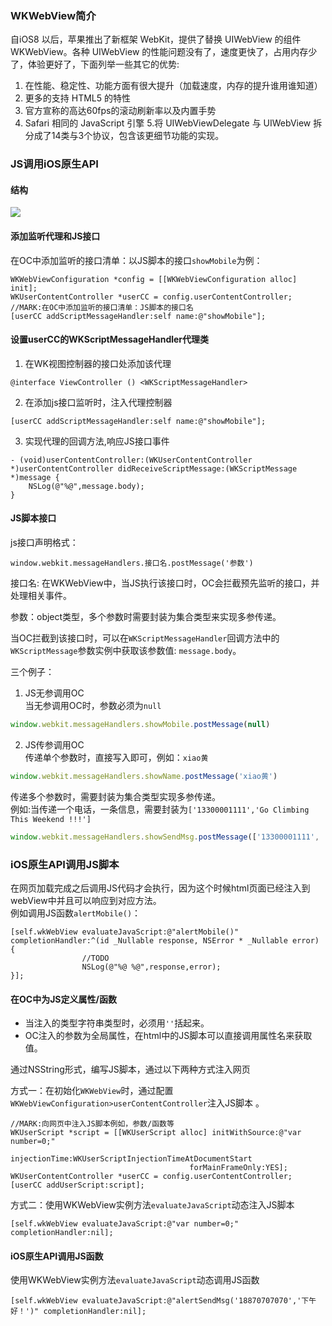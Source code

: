 ### WKWebView简介
自iOS8 以后，苹果推出了新框架 WebKit，提供了替换 UIWebView 的组件 WKWebView。各种 UIWebView 的性能问题没有了，速度更快了，占用内存少了，体验更好了，下面列举一些其它的优势:
1. 在性能、稳定性、功能方面有很大提升（加载速度，内存的提升谁用谁知道）
2. 更多的支持 HTML5 的特性
3. 官方宣称的高达60fps的滚动刷新率以及内置手势
4. Safari 相同的 JavaScript 引擎
5.将 UIWebViewDelegate 与 UIWebView 拆分成了14类与3个协议，包含该更细节功能的实现。
### JS调用iOS原生API
#### 结构
![](http://www.plantuml.com/plantuml/svg/XLRlJzj66Fxkl-94f2O1EzA-MX7In5HjH5kdeIqVrgvouYEu61iv3gngEr6QT9HVOL1WXH3ee0tQAAD20veGyi_upk5J_uMzvxE3ePbs7y1tzzuzp_kypxrWQxQEKJgLnfaVD3n9bkS7Xzh53Lev4BBOiB65Hh2YOajmwi_RjLtdV8UKfydYjhlq76AT-fvJNwQLEfav4R2X-h52j9SFvBvlaDqZ-liYtNzDjjQHlnuLecodEYTdTIMV5vLCthQKh2rg379OoM9HCGpJLcpDD4Hi5CRWHFkmTRb-IBQtvPWKTsjFQUM568l4dTOMdTqJOx_4oNmfMEwBaz81V4M1oorlC2fkeqYMPdmgCFU_UC0jW22bTsvjmG_REINdPVaRKyNYTpXhAqPEn-9jKuSCnTkMCeR50TqigE8NYgrab3oE2kDATbJ9OTIZtHbY6htS_lpRhtgIINwel_-HW61uAOFaoOxg_WORz-yZklQ17gy22PXqrljGJ5FZcg7PQSqUyU3bh6aCQxc2vQaaXqCdJ0Z64ufUK6myg4meGrbB6xVXnDYuZbdubugXwjZYfvu88MByrYjo0s6K45D9GkHzbKxL65D92i6dKz_diGNdR70G-sMPEc2XtaAtvL3gdSp3YGTvVyhKksuW-HzmrqJjVhCdawAgN9slSJuFrGkKCPZ4NO8Pc2-dJudz3D4QuHS0hsxt-hGaoMdimYFYn7pvV92kCicgfe8DiJQ1hrqRa01b0li5BnXTEGz5BAo6xVSWpsF2zRmiBRZDGn0fLCsnQ-JpyeCyNNn3ohjaQQ4JCsxc0pRG7EZgqHMbQCGRNX_O-vKUxryzFhylLFuYHnTEi-M-t9VXnMFaD1aB6V7uI32YWhThc-F870QB2VIVShisGrxjEsSDfxd2sWzY8JpEqd8ZDelaTaQHdAKy5034gI-IoZwj5Y-dTj8fkdxoyNp-yeyYcTrfDvk1Ah3MFhnWOcp-HfOE1eTuqlIiH1PMRo1bJDisnnWKzwF04TsD8jqv8wrd_97GnPhJO5YqlEHSR7OGWrhHbGMdMRbnjPzim4f6xQDda09lBNSDDAaPgZcPcCIPKSrEt2XL8bIgHAX4CLwZE9pdNyvPNLDvEmP-fBb2rrcJvrXS81x89O5mew3hDsJsJI-7NVtnV8FElQKpVrvNaOcxU4hAQuD3yEVaScePfE80PEhyhW7L8PjLG7VEtl6uzjzlEljmfvzd8cEg3y5X_Txm75KwTeyRPFE2b6VRhIf32tkktnzUdsUHxTbfT_g3U_1MZZtkZxkD6dtH4cEzSTRyPvQG63FZxQSRC1CHAPquZRM8-BFuHEmJVq9mlLjlUKSbAKuEsGn1Oh548jv-jG6pg91EzNpMWtgb7zdRkoSXDkFUaBdzU58eUKrA0-cQCOeYaoCQsE26Jxq7EidxCgW6BeAQqAtNOAqhw_W6z91p5iO6O7Dhoc4lTiKLGFqx0w0yFMs0GNdXc9L3_eSI1AxjxB1sS4M0eo5Jql6m7QJVSN7duNxo281IElM_nxWnGsTyE9PlHY_WUnqpahqYc94dGMQEW6teb1-4aezzl8mE_HCGqoaPSHk3fo3G_pzes8JSB25ZFiGMSrHrZcNCL_y5)

#### 添加监听代理和JS接口
在OC中添加监听的接口清单：以JS脚本的接口`showMobile`为例：
```objc
WKWebViewConfiguration *config = [[WKWebViewConfiguration alloc] init];
WKUserContentController *userCC = config.userContentController;
//MARK:在OC中添加监听的接口清单：JS脚本的接口名
[userCC addScriptMessageHandler:self name:@"showMobile"];
```
#### 设置userCC的WKScriptMessageHandler代理类
1. 在WK视图控制器的接口处添加该代理
```
@interface ViewController () <WKScriptMessageHandler>
```
2. 在添加js接口监听时，注入代理控制器
```
[userCC addScriptMessageHandler:self name:@"showMobile"];
```
3. 实现代理的回调方法,响应JS接口事件
```
- (void)userContentController:(WKUserContentController *)userContentController didReceiveScriptMessage:(WKScriptMessage *)message {
    NSLog(@"%@",message.body);
}
```

#### JS脚本接口
js接口声明格式：
```
window.webkit.messageHandlers.接口名.postMessage('参数')
```
接口名: 在WKWebView中，当JS执行该接口时，OC会拦截预先监听的接口，并处理相关事件。

参数：object类型，多个参数时需要封装为集合类型来实现多参传递。

当OC拦截到该接口时，可以在`WKScriptMessageHandler`回调方法中的`WKScriptMessage`参数实例中获取该参数值: `message.body`。

三个例子：
1. JS无参调用OC<br/>
当无参调用OC时，参数必须为`null`
```js
window.webkit.messageHandlers.showMobile.postMessage(null)
```

2. JS传参调用OC<br/>
传递单个参数时，直接写入即可，例如：`xiao黄`
```js
window.webkit.messageHandlers.showName.postMessage('xiao黄')
```
传递多个参数时，需要封装为集合类型实现多参传递。<br/>
例如:当传递一个电话，一条信息，需要封装为`['13300001111','Go Climbing This Weekend !!!']`
```js
window.webkit.messageHandlers.showSendMsg.postMessage(['13300001111', 'Go Climbing This Weekend !!!'])
```
### iOS原生API调用JS脚本
在网页加载完成之后调用JS代码才会执行，因为这个时候html页面已经注入到webView中并且可以响应到对应方法。<br/>
例如调用JS函数`alertMobile()`：
```objc
[self.wkWebView evaluateJavaScript:@"alertMobile()" completionHandler:^(id _Nullable response, NSError * _Nullable error) {
                //TODO
                NSLog(@"%@ %@",response,error);
}];
```

#### 在OC中为JS定义属性/函数

* 当注入的类型字符串类型时，必须用`''`括起来。<br/>
* OC注入的参数为全局属性，在html中的JS脚本可以直接调用属性名来获取值。<br/>

通过NSString形式，编写JS脚本，通过以下两种方式注入网页

方式一：在初始化`WKWebView`时，通过配置`WKWebViewConfiguration>userContentController`注入JS脚本  。
```objc
//MARK:向网页中注入JS脚本例如，参数/函数等
WKUserScript *script = [[WKUserScript alloc] initWithSource:@"var number=0;"
                                                injectionTime:WKUserScriptInjectionTimeAtDocumentStart
                                        forMainFrameOnly:YES];
WKUserContentController *userCC = config.userContentController;
[userCC addUserScript:script];
```
方式二：使用WKWebView实例方法`evaluateJavaScript`动态注入JS脚本

```objc
[self.wkWebView evaluateJavaScript:@"var number=0;" completionHandler:nil];
```
#### iOS原生API调用JS函数
使用WKWebView实例方法`evaluateJavaScript`动态调用JS函数
```objc
[self.wkWebView evaluateJavaScript:@"alertSendMsg('18870707070','下午好！')" completionHandler:nil];
```


